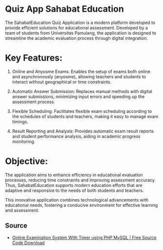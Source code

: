 
# Quiz App Sahabat Education

The SahabatEducation Quiz Application is a modern platform developed to provide efficient solutions for educational assessment. Developed by a team of students from Universitas Pamulang, the application is designed to streamline the academic evaluation process through digital integration.

# Key Features:

1. Online and Anyosme Exams: Enables the setup of exams both online and asynchronously (anyosme), allowing teachers and students to interact without geographical or time constraints.

2.  Automatic Answer Submission: Replaces manual methods with digital answer submissions, minimizing input errors and speeding up the assessment process.

3.  Flexible Scheduling: Facilitates flexible exam scheduling according to the schedules of students and teachers, making it easy to manage exam timings.

4. Result Reporting and Analysis: Provides automatic exam result reports and student performance analysis, aiding in academic progress monitoring.

# Objective:

The application aims to enhance efficiency in educational evaluation processes, reducing time constraints and improving assessment accuracy. Thus, SahabatEducation supports modern education efforts that are adaptive and responsive to the needs of both students and teachers.

This innovative application combines technological advancements with educational needs, fostering a conducive environment for effective learning and assessment.

## Source

 - [ Online Examination System With Timer using PHP MySQL | Free Source Code Download ](https://www.youtube.com/watch?v=W47wIRkC1js&t=472s)

